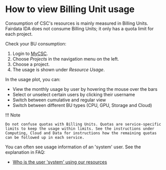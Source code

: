 # How to view Billing Unit usage

Consumption of CSC's resources is mainly measured in Billing Units. Fairdata
IDA does not consume Billing Units; it only has a quota limit for each project.

Check your BU consumption:

1. Login to [MyCSC](http://my.csc.fi).
2. Choose _Projects_ in the navigation menu on the left.
3. Choose a project.
4. The usage is shown under _Resource Usage_.

In the usage plot, you can:

* View the monthly usage by user by hovering the mouse over the bars
* Select or unselect certain users by clicking their username
* Switch between cumulative and regular view
* Switch between different BU types (CPU, GPU, Storage and Cloud)

!!! Note

    Do not confuse quotas with Billing Units. Quotas are service-specific
    limits to keep the usage within limits. See the instructions under
    Computing, Cloud and Data for instructions how the remaining quotas
    can be followed up in each service.

You can often see usage information of an 'system' user. See the explanation
in FAQ:

* [Who is the user 'system' using our resources](../support/faq/who-unknown-is-using-our-resources.md)
